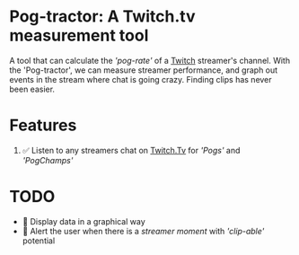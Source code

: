# Pog-tractor: A Twitch.tv measurement tool

A tool that can calculate the _'pog-rate'_ of a [Twitch](https://www.twitch.tv/) streamer's channel. With the 'Pog-tractor', we can measure streamer performance, and graph out events in the stream where chat is going crazy. Finding clips has never been easier.

# Features

1. :white_check_mark: Listen to any streamers chat on [Twitch.Tv](https://www.twitch.tv/) for _'Pogs'_ and _'PogChamps'_

# TODO

* :pushpin: Display data in a graphical way
* :pushpin: Alert the user when there is a _streamer moment_ with _'clip-able'_ potential